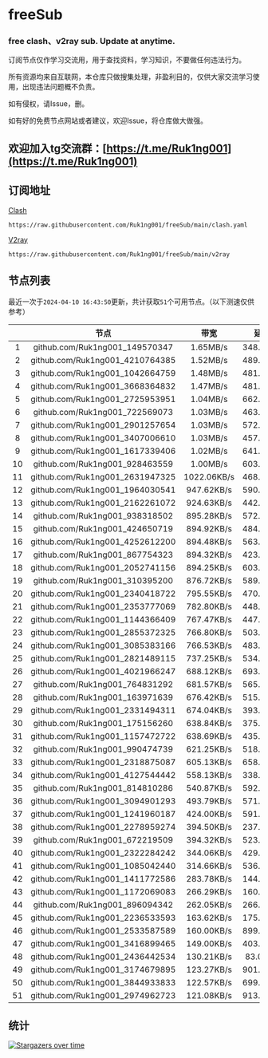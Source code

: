 # freeSub
### free clash、v2ray sub. Update at anytime.

订阅节点仅作学习交流用，用于查找资料，学习知识，不要做任何违法行为。

所有资源均来自互联网，本仓库只做搜集处理，非盈利目的，仅供大家交流学习使用，出现违法问题概不负责。

如有侵权，请Issue，删。

如有好的免费节点网站或者建议，欢迎Issue，将仓库做大做强。

## 欢迎加入tg交流群：[https://t.me/Ruk1ng001](https://t.me/Ruk1ng001)

## 订阅地址
[Clash](https://raw.githubusercontent.com/Ruk1ng001/freeSub/main/clash.yaml)
```
https://raw.githubusercontent.com/Ruk1ng001/freeSub/main/clash.yaml
```
[V2ray](https://raw.githubusercontent.com/Ruk1ng001/freeSub/main/v2ray)
```
https://raw.githubusercontent.com/Ruk1ng001/freeSub/main/v2ray
```

## 节点列表

最近一次于`2024-04-10 16:43:50`更新，共计获取`51`个可用节点。（以下测速仅供参考）

|  | 节点 | 带宽 | 延迟 |
|:-:|:--:|:--:|:--:|
 | 1 | github.com/Ruk1ng001_149570347 | 1.65MB/s | 348.00ms |
 | 2 | github.com/Ruk1ng001_4210764385 | 1.52MB/s | 489.00ms |
 | 3 | github.com/Ruk1ng001_1042664759 | 1.48MB/s | 481.00ms |
 | 4 | github.com/Ruk1ng001_3668364832 | 1.47MB/s | 481.00ms |
 | 5 | github.com/Ruk1ng001_2725953951 | 1.04MB/s | 662.00ms |
 | 6 | github.com/Ruk1ng001_722569073 | 1.03MB/s | 463.00ms |
 | 7 | github.com/Ruk1ng001_2901257654 | 1.03MB/s | 572.00ms |
 | 8 | github.com/Ruk1ng001_3407006610 | 1.03MB/s | 457.00ms |
 | 9 | github.com/Ruk1ng001_1617339406 | 1.02MB/s | 641.00ms |
 | 10 | github.com/Ruk1ng001_928463559 | 1.00MB/s | 603.00ms |
 | 11 | github.com/Ruk1ng001_2631947325 | 1022.06KB/s | 468.00ms |
 | 12 | github.com/Ruk1ng001_1964030541 | 947.62KB/s | 590.00ms |
 | 13 | github.com/Ruk1ng001_2162261072 | 924.63KB/s | 442.00ms |
 | 14 | github.com/Ruk1ng001_938318502 | 895.28KB/s | 572.00ms |
 | 15 | github.com/Ruk1ng001_424650719 | 894.92KB/s | 484.00ms |
 | 16 | github.com/Ruk1ng001_4252612200 | 894.48KB/s | 563.00ms |
 | 17 | github.com/Ruk1ng001_867754323 | 894.32KB/s | 423.00ms |
 | 18 | github.com/Ruk1ng001_2052741156 | 894.25KB/s | 603.00ms |
 | 19 | github.com/Ruk1ng001_310395200 | 876.72KB/s | 589.00ms |
 | 20 | github.com/Ruk1ng001_2340418722 | 795.55KB/s | 470.00ms |
 | 21 | github.com/Ruk1ng001_2353777069 | 782.80KB/s | 448.00ms |
 | 22 | github.com/Ruk1ng001_1144366409 | 767.47KB/s | 447.00ms |
 | 23 | github.com/Ruk1ng001_2855372325 | 766.80KB/s | 503.00ms |
 | 24 | github.com/Ruk1ng001_3085383166 | 766.53KB/s | 483.00ms |
 | 25 | github.com/Ruk1ng001_2821489115 | 737.25KB/s | 534.00ms |
 | 26 | github.com/Ruk1ng001_4021966247 | 688.12KB/s | 693.00ms |
 | 27 | github.com/Ruk1ng001_764831292 | 681.57KB/s | 565.00ms |
 | 28 | github.com/Ruk1ng001_163971639 | 676.42KB/s | 515.00ms |
 | 29 | github.com/Ruk1ng001_2331494311 | 674.04KB/s | 393.00ms |
 | 30 | github.com/Ruk1ng001_175156260 | 638.84KB/s | 375.00ms |
 | 31 | github.com/Ruk1ng001_1157472722 | 638.69KB/s | 435.00ms |
 | 32 | github.com/Ruk1ng001_990474739 | 621.25KB/s | 518.00ms |
 | 33 | github.com/Ruk1ng001_2318875087 | 605.13KB/s | 658.00ms |
 | 34 | github.com/Ruk1ng001_4127544442 | 558.13KB/s | 338.00ms |
 | 35 | github.com/Ruk1ng001_814810286 | 540.87KB/s | 592.00ms |
 | 36 | github.com/Ruk1ng001_3094901293 | 493.79KB/s | 571.00ms |
 | 37 | github.com/Ruk1ng001_1241960187 | 424.00KB/s | 591.00ms |
 | 38 | github.com/Ruk1ng001_2278959274 | 394.50KB/s | 237.00ms |
 | 39 | github.com/Ruk1ng001_672219509 | 394.32KB/s | 523.00ms |
 | 40 | github.com/Ruk1ng001_2322284242 | 344.06KB/s | 429.00ms |
 | 41 | github.com/Ruk1ng001_1085042440 | 314.66KB/s | 536.00ms |
 | 42 | github.com/Ruk1ng001_1411772586 | 283.78KB/s | 144.00ms |
 | 43 | github.com/Ruk1ng001_1172069083 | 266.29KB/s | 160.00ms |
 | 44 | github.com/Ruk1ng001_896094342 | 262.05KB/s | 266.00ms |
 | 45 | github.com/Ruk1ng001_2236533593 | 163.62KB/s | 175.00ms |
 | 46 | github.com/Ruk1ng001_2533587589 | 160.00KB/s | 899.00ms |
 | 47 | github.com/Ruk1ng001_3416899465 | 149.00KB/s | 403.00ms |
 | 48 | github.com/Ruk1ng001_2436442534 | 130.21KB/s | 83.00ms |
 | 49 | github.com/Ruk1ng001_3174679895 | 123.27KB/s | 901.00ms |
 | 50 | github.com/Ruk1ng001_3844933833 | 122.57KB/s | 699.00ms |
 | 51 | github.com/Ruk1ng001_2974962723 | 121.08KB/s | 913.00ms |


## 统计

[![Stargazers over time](https://starchart.cc/Ruk1ng001/freeSub.svg)](https://starchart.cc/Ruk1ng001/freeSub)
